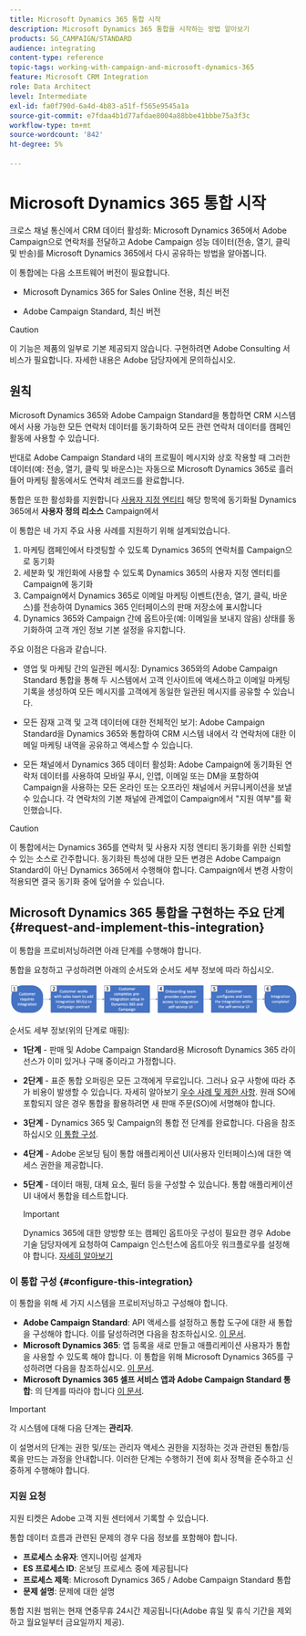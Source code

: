 ```yaml
---
title: Microsoft Dynamics 365 통합 시작
description: Microsoft Dynamics 365 통합을 시작하는 방법 알아보기
products: SG_CAMPAIGN/STANDARD
audience: integrating
content-type: reference
topic-tags: working-with-campaign-and-microsoft-dynamics-365
feature: Microsoft CRM Integration
role: Data Architect
level: Intermediate
exl-id: fa0f790d-6a4d-4b83-a51f-f565e9545a1a
source-git-commit: e7fdaa4b1d77afdae8004a88bbe41bbbe75a3f3c
workflow-type: tm+mt
source-wordcount: '842'
ht-degree: 5%

---
```


# Microsoft Dynamics 365 통합 시작

크로스 채널 통신에서 CRM 데이터 활성화: Microsoft Dynamics 365에서 Adobe Campaign으로 연락처를 전달하고 Adobe Campaign 성능 데이터(전송, 열기, 클릭 및 반송)를 Microsoft Dynamics 365에서 다시 공유하는 방법을 알아봅니다.

이 통합에는 다음 소프트웨어 버전이 필요합니다.

* Microsoft Dynamics 365 for Sales Online 전용, 최신 버전

* Adobe Campaign Standard, 최신 버전

>[!CAUTION]
>
>이 기능은 제품의 일부로 기본 제공되지 않습니다. 구현하려면 Adobe Consulting 서비스가 필요합니다. 자세한 내용은 Adobe 담당자에게 문의하십시오.
>

## 원칙

Microsoft Dynamics 365와 Adobe Campaign Standard을 통합하면 CRM 시스템에서 사용 가능한 모든 연락처 데이터를 동기화하여 모든 관련 연락처 데이터를 캠페인 활동에 사용할 수 있습니다.

반대로 Adobe Campaign Standard 내의 프로필이 메시지와 상호 작용할 때 그러한 데이터(예: 전송, 열기, 클릭 및 바운스)는 자동으로 Microsoft Dynamics 365로 흘러들어 마케팅 활동에서도 연락처 레코드를 완료합니다.

통합은 또한 활성화를 지원합니다 [사용자 지정 엔티티](../../integrating/using/d365-acs-self-service-app-settings.md) 해당 항목에 동기화될 Dynamics 365에서 **사용자 정의 리소스** Campaign에서

이 통합은 네 가지 주요 사용 사례를 지원하기 위해 설계되었습니다.

1. 마케팅 캠페인에서 타겟팅할 수 있도록 Dynamics 365의 연락처를 Campaign으로 동기화
1. 세분화 및 개인화에 사용할 수 있도록 Dynamics 365의 사용자 지정 엔터티를 Campaign에 동기화
1. Campaign에서 Dynamics 365로 이메일 마케팅 이벤트(전송, 열기, 클릭, 바운스)를 전송하여 Dynamics 365 인터페이스의 판매 저장소에 표시합니다
1. Dynamics 365와 Campaign 간에 옵트아웃(예: 이메일을 보내지 않음) 상태를 동기화하여 고객 개인 정보 기본 설정을 유지합니다.

주요 이점은 다음과 같습니다.

* 영업 및 마케팅 간의 일관된 메시징: Dynamics 365와의 Adobe Campaign Standard 통합을 통해 두 시스템에서 고객 인사이트에 액세스하고 이메일 마케팅 기록을 생성하여 모든 메시지를 고객에게 동일한 일관된 메시지를 공유할 수 있습니다.

* 모든 잠재 고객 및 고객 데이터에 대한 전체적인 보기: Adobe Campaign Standard을 Dynamics 365와 통합하여 CRM 시스템 내에서 각 연락처에 대한 이메일 마케팅 내역을 공유하고 액세스할 수 있습니다.

* 모든 채널에서 Dynamics 365 데이터 활성화: Adobe Campaign에 동기화된 연락처 데이터를 사용하여 모바일 푸시, 인앱, 이메일 또는 DM을 포함하여 Campaign을 사용하는 모든 온라인 또는 오프라인 채널에서 커뮤니케이션을 보낼 수 있습니다. 각 연락처의 기본 채널에 관계없이 Campaign에서 &quot;지원 여부&quot;를 확인했습니다.

>[!CAUTION]
>
>이 통합에서는 Dynamics 365를 연락처 및 사용자 지정 엔티티 동기화를 위한 신뢰할 수 있는 소스로 간주합니다.  동기화된 특성에 대한 모든 변경은 Adobe Campaign Standard이 아닌 Dynamics 365에서 수행해야 합니다.  Campaign에서 변경 사항이 적용되면 결국 동기화 중에 덮어쓸 수 있습니다.
>

## Microsoft Dynamics 365 통합을 구현하는 주요 단계{#request-and-implement-this-integration}

이 통합을 프로비저닝하려면 아래 단계를 수행해야 합니다.

통합을 요청하고 구성하려면 아래의 순서도와 순서도 세부 정보에 따라 하십시오.

![](assets/provisioning-wf.png)

순서도 세부 정보(위의 단계로 매핑):

* **1단계** - 판매 및 Adobe Campaign Standard용 Microsoft Dynamics 365 라이선스가 이미 있거나 구매 중이라고 가정합니다.
* **2단계** - 표준 통합 오퍼링은 모든 고객에게 무료입니다. 그러나 요구 사항에 따라 추가 비용이 발생할 수 있습니다. 자세히 알아보기 [우수 사례 및 제한 사항](../../integrating/using/d365-acs-notices-and-recommendations.md). 원래 SO에 포함되지 않은 경우 통합을 활용하려면 새 판매 주문(SO)에 서명해야 합니다.
* **3단계** - Dynamics 365 및 Campaign의 통합 전 단계를 완료합니다. 다음을 참조하십시오 [이 통합 구성](#configure-this-integration).
* **4단계** - Adobe 온보딩 팀이 통합 애플리케이션 UI(사용자 인터페이스)에 대한 액세스 권한을 제공합니다.
* **5단계** - 데이터 매핑, 대체 요소, 필터 등을 구성할 수 있습니다. 통합 애플리케이션 UI 내에서 통합을 테스트합니다.

  >[!IMPORTANT]
  >
  > Dynamics 365에 대한 양방향 또는 캠페인 옵트아웃 구성이 필요한 경우 Adobe 기술 담당자에게 요청하여 Campaign 인스턴스에 옵트아웃 워크플로우를 설정해야 합니다. [자세히 알아보기](../../integrating/using/d365-acs-notices-and-recommendations.md#opt-out)

### 이 통합 구성 {#configure-this-integration}

이 통합을 위해 세 가지 시스템을 프로비저닝하고 구성해야 합니다.

* **Adobe Campaign Standard**: API 액세스를 설정하고 통합 도구에 대한 새 통합을 구성해야 합니다. 이를 달성하려면 다음을 참조하십시오. [이 문서](../../integrating/using/d365-acs-configure-adobe-io.md).
* **Microsoft Dynamics 365**: 앱 등록을 새로 만들고 애플리케이션 사용자가 통합을 사용할 수 있도록 해야 합니다.  이 통합을 위해 Microsoft Dynamics 365를 구성하려면 다음을 참조하십시오. [이 문서](../../integrating/using/d365-acs-configure-d365.md).
* **Microsoft Dynamics 365 셀프 서비스 앱과 Adobe Campaign Standard 통합**: 의 단계를 따라야 합니다 [이 문서](../../integrating/using/d365-acs-self-service-app-control-access.md).

>[!IMPORTANT]
>
>각 시스템에 대해 다음 단계는 **관리자**.
>
>이 설명서의 단계는 권한 및/또는 관리자 액세스 권한을 지정하는 것과 관련된 통합/등록을 만드는 과정을 안내합니다.  이러한 단계는 수행하기 전에 회사 정책을 준수하고 신중하게 수행해야 합니다.
>

### 지원 요청

지원 티켓은 Adobe 고객 지원 센터에서 기록할 수 있습니다.

통합 데이터 흐름과 관련된 문제의 경우 다음 정보를 포함해야 합니다.

* **프로세스 소유자**: 엔지니어링 설계자
* **ES 프로세스 ID**: 온보딩 프로세스 중에 제공됩니다
* **프로세스 제목**: Microsoft Dynamics 365 / Adobe Campaign Standard 통합
* **문제 설명**: 문제에 대한 설명

통합 지원 범위는 현재 연중무휴 24시간 제공됩니다(Adobe 휴일 및 휴식 기간을 제외하고 월요일부터 금요일까지 제공).
